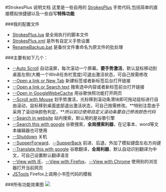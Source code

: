 #StrokesPlus 说明文档
这里是一些自用的 [StrokesPlus](http://www.strokesplus.com/forum/6/downloads/) 手势代码,包括简单的直接模拟快捷键以及一些自写**特殊功能**

###我的配置文件
+ [StrokesPlus.lua](https://github.com/defpt/StrokesPlus/blob/master/StrokesPlus.lua) 是全局执行的脚本文件
+ [StrokesPlus.xml](https://github.com/defpt/StrokesPlus/blob/master/StrokesPlus.xml) 是所有自定义手势设置
+ [RenameBackup.bat](https://github.com/defpt/StrokesPlus/blob/master/RenameBackup.bat) 是备份文件重命名为原文件的批处理

###主要有如下几个：

+ [--Auto Scroll](https://github.com/defpt/StrokesPlus/blob/master/--Auto%20Scroll.lua) 自动滚屏，每次滚动一个屏幕。**要手势激活**，默认鼠标移动到桌面左侧(大概一个Win8任务栏宽度)可退出激活状态，可自己按需修改
+ [--Open a link or New Tab](https://github.com/defpt/StrokesPlus/blob/master/--Open%20a%20link%20or%20New%20Tab.lua) 新建标签或者新标签后台打开链接
+ [--Open a link or Search text](https://github.com/defpt/StrokesPlus/blob/master/--Open%20a%20link%20or%20Search%20text.lua) 搜索选中内容或者新标签前台打开链接
+ [--Open in GoogleWebeCache](https://github.com/defpt/StrokesPlus/blob/master/--Open%20in%20GoogleWebeCache.lua) 用谷歌快照功能打开网页
+ [--Scroll with Mouse](https://github.com/defpt/StrokesPlus/blob/master/--Scroll%20with%20Mouse.lua) 划手势激活，光标移到滚动条滑块即可拖动鼠标进行自由滚动，鼠标移到桌面底部退出激活状态，可自己按需修改。**特别注意由于采用了滚动块颜色判定，***所以如过使用自定义滚动条要自己修改颜色代码*
+ [--Search in website](https://github.com/defpt/StrokesPlus/blob/master/--Search%20in%20website.lua) 站内搜索，默认用的是谷歌引擎
+ [--Search this with google](https://github.com/defpt/StrokesPlus/blob/master/--Search%20this%20with%20google.lua) 谷歌搜索，**全局搜索利器**，在记事本、word等文本编辑器也可使用
+ [--Shutdown](https://github.com/defpt/StrokesPlus/blob/master/--Shutdown.lua) 关机
+ [--SupperForward](https://github.com/defpt/StrokesPlus/blob/master/--SupperForward.lua)、[--SupperBack](https://github.com/defpt/StrokesPlus/blob/master/--SupperBack.lua) 前进、后退，外加了模拟键盘左右方向键
+ [--Translate this with google](https://github.com/defpt/StrokesPlus/blob/master/--Translate%20this%20with%20google.lua) 谷歌翻译，**全局利器**，默认自动识别翻译为中文，可自己设置默认翻译语言
+ [--View with IE](https://github.com/defpt/StrokesPlus/blob/master/--View%20with%20IE.lua)、[--View with Firefox](https://github.com/defpt/StrokesPlus/blob/master/--View%20with%20Firefox.lua)、[--View with Chrome](https://github.com/defpt/StrokesPlus/blob/master/--View%20with%20chrome.lua) 使用别的浏览器打开当前网页
+ [JSTools](https://github.com/defpt/StrokesPlus/blob/master/JSTools.lua)  Firefox上调用小书签代码的模板

###所有功能效果图
![](https://github.com/defpt/StrokesPlus/blob/master/StrokesPlus.png?raw=true)